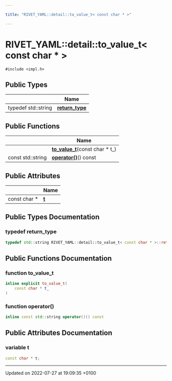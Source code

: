 ```yaml
---

title: "RIVET_YAML::detail::to_value_t< const char * >"

---
```


# RIVET_YAML::detail::to_value_t< const char * >






`#include <impl.h>`

## Public Types

|                | Name           |
| -------------- | -------------- |
| typedef std::string | **[return_type](http://example.org/classes/structrivet__yaml_1_1detail_1_1to__value__t_3_01const_01char_01_5_01_4/#typedef-return-type)**  |

## Public Functions

|                | Name           |
| -------------- | -------------- |
| | **[to_value_t](http://example.org/classes/structrivet__yaml_1_1detail_1_1to__value__t_3_01const_01char_01_5_01_4/#function-to-value-t)**(const char * t_) |
| const std::string | **[operator()](http://example.org/classes/structrivet__yaml_1_1detail_1_1to__value__t_3_01const_01char_01_5_01_4/#function-operator())**() const |

## Public Attributes

|                | Name           |
| -------------- | -------------- |
| const char * | **[t](http://example.org/classes/structrivet__yaml_1_1detail_1_1to__value__t_3_01const_01char_01_5_01_4/#variable-t)**  |

## Public Types Documentation

### typedef return_type

```cpp
typedef std::string RIVET_YAML::detail::to_value_t< const char * >::return_type;
```


## Public Functions Documentation

### function to_value_t

```cpp
inline explicit to_value_t(
    const char * t_
)
```


### function operator()

```cpp
inline const std::string operator()() const
```


## Public Attributes Documentation

### variable t

```cpp
const char * t;
```


-------------------------------

Updated on 2022-07-27 at 19:09:35 +0100